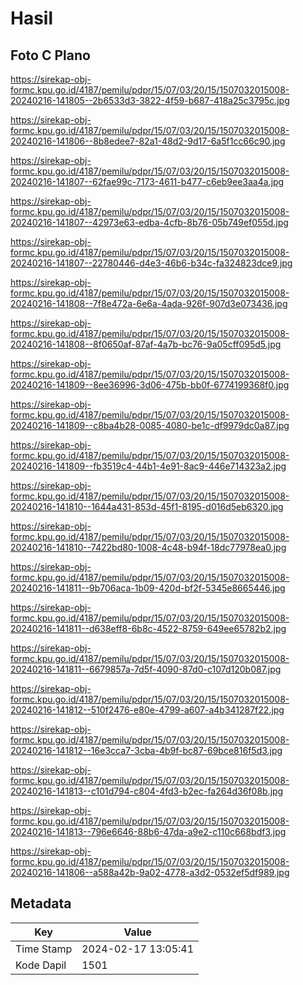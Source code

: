 # Hasil

## Foto C Plano

https://sirekap-obj-formc.kpu.go.id/4187/pemilu/pdpr/15/07/03/20/15/1507032015008-20240216-141805--2b6533d3-3822-4f59-b687-418a25c3795c.jpg

https://sirekap-obj-formc.kpu.go.id/4187/pemilu/pdpr/15/07/03/20/15/1507032015008-20240216-141806--8b8edee7-82a1-48d2-9d17-6a5f1cc66c90.jpg

https://sirekap-obj-formc.kpu.go.id/4187/pemilu/pdpr/15/07/03/20/15/1507032015008-20240216-141807--62fae99c-7173-4611-b477-c6eb9ee3aa4a.jpg

https://sirekap-obj-formc.kpu.go.id/4187/pemilu/pdpr/15/07/03/20/15/1507032015008-20240216-141807--42973e63-edba-4cfb-8b76-05b749ef055d.jpg

https://sirekap-obj-formc.kpu.go.id/4187/pemilu/pdpr/15/07/03/20/15/1507032015008-20240216-141807--22780446-d4e3-46b6-b34c-fa324823dce9.jpg

https://sirekap-obj-formc.kpu.go.id/4187/pemilu/pdpr/15/07/03/20/15/1507032015008-20240216-141808--7f8e472a-6e6a-4ada-926f-907d3e073436.jpg

https://sirekap-obj-formc.kpu.go.id/4187/pemilu/pdpr/15/07/03/20/15/1507032015008-20240216-141808--8f0650af-87af-4a7b-bc76-9a05cff095d5.jpg

https://sirekap-obj-formc.kpu.go.id/4187/pemilu/pdpr/15/07/03/20/15/1507032015008-20240216-141809--8ee36996-3d06-475b-bb0f-6774199368f0.jpg

https://sirekap-obj-formc.kpu.go.id/4187/pemilu/pdpr/15/07/03/20/15/1507032015008-20240216-141809--c8ba4b28-0085-4080-be1c-df9979dc0a87.jpg

https://sirekap-obj-formc.kpu.go.id/4187/pemilu/pdpr/15/07/03/20/15/1507032015008-20240216-141809--fb3519c4-44b1-4e91-8ac9-446e714323a2.jpg

https://sirekap-obj-formc.kpu.go.id/4187/pemilu/pdpr/15/07/03/20/15/1507032015008-20240216-141810--1644a431-853d-45f1-8195-d016d5eb6320.jpg

https://sirekap-obj-formc.kpu.go.id/4187/pemilu/pdpr/15/07/03/20/15/1507032015008-20240216-141810--7422bd80-1008-4c48-b94f-18dc77978ea0.jpg

https://sirekap-obj-formc.kpu.go.id/4187/pemilu/pdpr/15/07/03/20/15/1507032015008-20240216-141811--9b706aca-1b09-420d-bf2f-5345e8665446.jpg

https://sirekap-obj-formc.kpu.go.id/4187/pemilu/pdpr/15/07/03/20/15/1507032015008-20240216-141811--d638eff8-6b8c-4522-8759-649ee65782b2.jpg

https://sirekap-obj-formc.kpu.go.id/4187/pemilu/pdpr/15/07/03/20/15/1507032015008-20240216-141811--6679857a-7d5f-4090-87d0-c107d120b087.jpg

https://sirekap-obj-formc.kpu.go.id/4187/pemilu/pdpr/15/07/03/20/15/1507032015008-20240216-141812--510f2476-e80e-4799-a607-a4b341287f22.jpg

https://sirekap-obj-formc.kpu.go.id/4187/pemilu/pdpr/15/07/03/20/15/1507032015008-20240216-141812--16e3cca7-3cba-4b9f-bc87-69bce816f5d3.jpg

https://sirekap-obj-formc.kpu.go.id/4187/pemilu/pdpr/15/07/03/20/15/1507032015008-20240216-141813--c101d794-c804-4fd3-b2ec-fa264d36f08b.jpg

https://sirekap-obj-formc.kpu.go.id/4187/pemilu/pdpr/15/07/03/20/15/1507032015008-20240216-141813--796e6646-88b6-47da-a9e2-c110c668bdf3.jpg

https://sirekap-obj-formc.kpu.go.id/4187/pemilu/pdpr/15/07/03/20/15/1507032015008-20240216-141806--a588a42b-9a02-4778-a3d2-0532ef5df989.jpg


## Metadata

| Key        | Value               |
| ---------- | ------------------- |
| Time Stamp | 2024-02-17 13:05:41 |
| Kode Dapil | 1501                |




